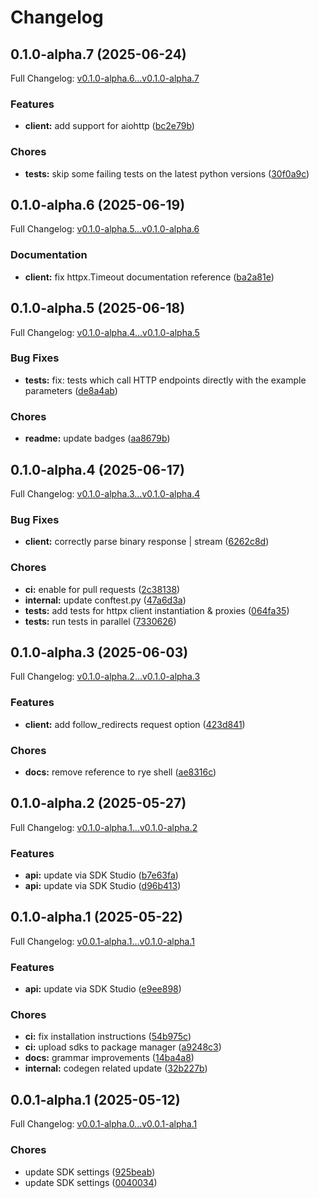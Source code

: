 # Changelog

## 0.1.0-alpha.7 (2025-06-24)

Full Changelog: [v0.1.0-alpha.6...v0.1.0-alpha.7](https://github.com/felippemr/ambient-sdk/compare/v0.1.0-alpha.6...v0.1.0-alpha.7)

### Features

* **client:** add support for aiohttp ([bc2e79b](https://github.com/felippemr/ambient-sdk/commit/bc2e79bc36c05d4b2f55114dda85be92f5c4b9dc))


### Chores

* **tests:** skip some failing tests on the latest python versions ([30f0a9c](https://github.com/felippemr/ambient-sdk/commit/30f0a9cad32441e5fd922c05c09fe88bf3c1b5ca))

## 0.1.0-alpha.6 (2025-06-19)

Full Changelog: [v0.1.0-alpha.5...v0.1.0-alpha.6](https://github.com/felippemr/ambient-sdk/compare/v0.1.0-alpha.5...v0.1.0-alpha.6)

### Documentation

* **client:** fix httpx.Timeout documentation reference ([ba2a81e](https://github.com/felippemr/ambient-sdk/commit/ba2a81e622029edf841715252e38aa942ed318da))

## 0.1.0-alpha.5 (2025-06-18)

Full Changelog: [v0.1.0-alpha.4...v0.1.0-alpha.5](https://github.com/felippemr/ambient-sdk/compare/v0.1.0-alpha.4...v0.1.0-alpha.5)

### Bug Fixes

* **tests:** fix: tests which call HTTP endpoints directly with the example parameters ([de8a4ab](https://github.com/felippemr/ambient-sdk/commit/de8a4ab1a86782c1d3ae5cb0705b22e24ecff158))


### Chores

* **readme:** update badges ([aa8679b](https://github.com/felippemr/ambient-sdk/commit/aa8679b9fbb0086b7d03ee2abcfc22950f310239))

## 0.1.0-alpha.4 (2025-06-17)

Full Changelog: [v0.1.0-alpha.3...v0.1.0-alpha.4](https://github.com/felippemr/ambient-sdk/compare/v0.1.0-alpha.3...v0.1.0-alpha.4)

### Bug Fixes

* **client:** correctly parse binary response | stream ([6262c8d](https://github.com/felippemr/ambient-sdk/commit/6262c8dd74d3ad17eecc6c76e0690ecd23753e90))


### Chores

* **ci:** enable for pull requests ([2c38138](https://github.com/felippemr/ambient-sdk/commit/2c38138a0b6189e83f9d4bed3b8b62feefc16dc2))
* **internal:** update conftest.py ([47a6d3a](https://github.com/felippemr/ambient-sdk/commit/47a6d3a202bcbdf832c59264786698ec83d54326))
* **tests:** add tests for httpx client instantiation & proxies ([064fa35](https://github.com/felippemr/ambient-sdk/commit/064fa35859c649d3ce303dbd32dd136434667014))
* **tests:** run tests in parallel ([7330626](https://github.com/felippemr/ambient-sdk/commit/73306269414193a7379ac987eaf853053547e0ff))

## 0.1.0-alpha.3 (2025-06-03)

Full Changelog: [v0.1.0-alpha.2...v0.1.0-alpha.3](https://github.com/felippemr/ambient-sdk/compare/v0.1.0-alpha.2...v0.1.0-alpha.3)

### Features

* **client:** add follow_redirects request option ([423d841](https://github.com/felippemr/ambient-sdk/commit/423d84195de33483c06dd527e9b1bbecddc201db))


### Chores

* **docs:** remove reference to rye shell ([ae8316c](https://github.com/felippemr/ambient-sdk/commit/ae8316cdc8f9b8328f59f20213e2d4c1efaf14cf))

## 0.1.0-alpha.2 (2025-05-27)

Full Changelog: [v0.1.0-alpha.1...v0.1.0-alpha.2](https://github.com/felippemr/ambient-sdk/compare/v0.1.0-alpha.1...v0.1.0-alpha.2)

### Features

* **api:** update via SDK Studio ([b7e63fa](https://github.com/felippemr/ambient-sdk/commit/b7e63fade019c892a7223b2ab2583f6768f06171))
* **api:** update via SDK Studio ([d96b413](https://github.com/felippemr/ambient-sdk/commit/d96b413df36ab632481238a62fd14610a06f1746))

## 0.1.0-alpha.1 (2025-05-22)

Full Changelog: [v0.0.1-alpha.1...v0.1.0-alpha.1](https://github.com/felippemr/ambient-sdk/compare/v0.0.1-alpha.1...v0.1.0-alpha.1)

### Features

* **api:** update via SDK Studio ([e9ee898](https://github.com/felippemr/ambient-sdk/commit/e9ee898b191af6018ba15c87f80eb5dda756cd32))


### Chores

* **ci:** fix installation instructions ([54b975c](https://github.com/felippemr/ambient-sdk/commit/54b975cc1614ae4b2418847e0127088bdc153976))
* **ci:** upload sdks to package manager ([a9248c3](https://github.com/felippemr/ambient-sdk/commit/a9248c315a3560a394afa80e6458abb1870d8ab5))
* **docs:** grammar improvements ([14ba4a8](https://github.com/felippemr/ambient-sdk/commit/14ba4a844b3f8d6c17c80ede2a1f728fc1e1cbf6))
* **internal:** codegen related update ([32b227b](https://github.com/felippemr/ambient-sdk/commit/32b227bf7c45d7a02b4b74ccc00776b6fad09c88))

## 0.0.1-alpha.1 (2025-05-12)

Full Changelog: [v0.0.1-alpha.0...v0.0.1-alpha.1](https://github.com/felippemr/ambient-sdk/compare/v0.0.1-alpha.0...v0.0.1-alpha.1)

### Chores

* update SDK settings ([925beab](https://github.com/felippemr/ambient-sdk/commit/925beabb2c45117223fb83e9841a011b32ceeae5))
* update SDK settings ([0040034](https://github.com/felippemr/ambient-sdk/commit/0040034caffb66faf48ac23fa3a85c48d2cd54f7))
